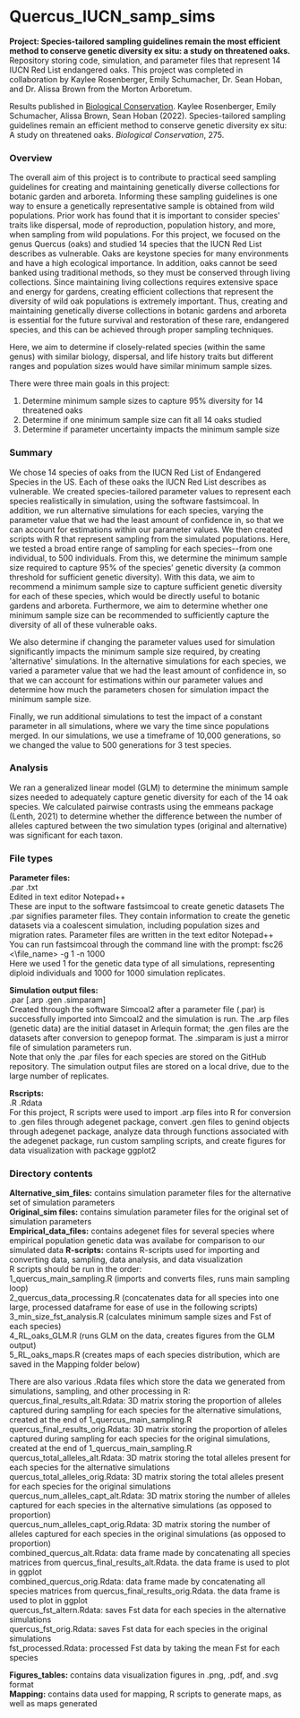 # Quercus_IUCN_samp_sims
**Project: Species-tailored sampling guidelines remain the most efficient method to conserve genetic diversity ex situ: a study on threatened oaks.**  
Repository storing code, simulation, and parameter files that represent 14 IUCN Red List endangered oaks. This project was completed in collaboration by Kaylee Rosenberger, Emily Schumacher, Dr. Sean Hoban, and Dr. Alissa Brown from the Morton Arboretum.  
  
Results published in [Biological Conservation](https://doi.org/10.1016/j.biocon.2022.109755). Kaylee Rosenberger, Emily Schumacher, Alissa Brown, Sean Hoban (2022). Species-tailored sampling guidelines remain an efficient method to conserve genetic diversity ex situ: A study on threatened oaks. *Biological Conservation*, 275.  

### Overview
The overall aim of this project is to contribute to practical seed sampling guidelines for creating and maintaining genetically diverse collections for botanic garden and arboreta. Informing these sampling guidelines is one way to ensure a genetically representative sample is obtained from wild populations. Prior work has found that it is important to consider species' traits like dispersal, mode of reproduction, population history, and more, when sampling from wild populations. For this project, we focused on the genus Quercus (oaks) and studied 14 species that the IUCN Red List describes as vulnerable. Oaks are keystone species for many environments and have a high ecological importance. In addition, oaks cannot be seed banked using traditional methods, so they must be conserved through living collections. Since maintaining living collections requires extensive space and energy for gardens, creating efficient collections that represent the diversity of wild oak populations is extremely important. Thus, creating and maintaining genetically diverse collections in botanic gardens and arboreta is essential for the future survival and restoration of these rare, endangered species, and this can be achieved through proper sampling techniques.

Here, we aim to determine if closely-related species (within the same genus) with similar biology, dispersal, and life history traits but different ranges and population sizes would have similar minimum sample sizes.

There were three main goals in this project: 
1) Determine minimum sample sizes to capture 95% diversity for 14 threatened oaks
2) Determine if one minimum sample size can fit all 14 oaks studied
3) Determine if parameter uncertainty impacts the minimum sample size 


### Summary
We chose 14 species of oaks from the IUCN Red List of Endangered Species in the US. Each of these oaks the IUCN Red List describes as vulnerable. We created species-tailored parameter values to represent each species realistically in simulation, using the software fastsimcoal. In addition, we run alternative simulations for each species, varying the parameter value that we had the least amount of confidence in, so that we can account for estimations within our parameter values. We then created scripts with R that represent sampling from the simulated populations. Here, we tested a broad entire range of sampling for each species--from one individual, to 500 individuals. From this, we determine the minimum sample size required to capture 95% of the species’ genetic diversity (a common threshold for sufficient genetic diversity). With this data, we aim to recommend a minimum sample size to capture sufficient genetic diversity for each of these species, which would be directly useful to botanic gardens and arboreta. Furthermore, we aim to determine whether one minimum sample size can be recommended to sufficiently capture the diversity of all of these vulnerable oaks. 

We also determine if changing the parameter values used for simulation significantly impacts the minimum sample size required, by creating 'alternative' simulations. In the alternative simulations for each species, we varied a parameter value that we had the least amount of confidence in, so that we can account for estimations within our parameter values and determine how much the parameters chosen for simulation impact the minimum sample size.

Finally, we run additional simulations to test the impact of a constant parameter in all simulations, where we vary the time since populations merged. In our simulations, we use a timeframe of 10,000 generations, so we changed the value to 500 generations for 3 test species. 

### Analysis
We ran a generalized linear model (GLM) to determine the minimum sample sizes needed to adequately capture genetic diversity for each of the 14 oak species. We calculated pairwise contrasts using the emmeans package (Lenth, 2021) to determine whether the difference between the number of alleles captured between the two simulation types (original and alternative) was significant for each taxon.


### File types
**Parameter files:**    
    .par .txt  
    Edited in text editor Notepad++  
    These are input to the software fastsimcoal to create genetic datasets The .par signifies parameter files.  They contain information to create the genetic datasets via a coalescent simulation, including population sizes and migration rates. Parameter files are written in the text editor Notepad++   
    You can run fastsimcoal through the command line with the prompt: fsc26 <\file_name> -g 1 -n 1000  
    Here we used 1 for the genetic data type of all simulations, representing diploid individuals and 1000 for 1000 simulation replicates.  
    
**Simulation output files:**    
    .par [.arp .gen .simparam]  
    Created through the software Simcoal2 after a parameter file (.par) is successfully imported into Simcoal2 and the simulation is run.  The .arp files (genetic data) are the initial dataset in Arlequin format; the .gen files are the datasets after conversion to genepop format.  The .simparam is just a mirror file of simulation parameters run.  
    Note that only the .par files for each species are stored on the GitHub repository. The simulation output files are stored on a local drive, due to the large number of replicates.   
    
**Rscripts:**    
    .R .Rdata  
    For this project, R scripts were used to import .arp files into R for conversion to .gen files through adegenet package, convert .gen files to genind objects through adegenet package, analyze data through functions associated with the adegenet package, run custom sampling scripts, and create figures for data visualization with package ggplot2  

### Directory contents
**Alternative_sim_files:** contains simulation parameter files for the alternative set of simulation parameters  
**Original_sim files:** contains simulation parameter files for the original set of simulation parameters  
**Empirical_data_files:** contains adegenet files for several species where empirical population genetic data was availabe for comparison to our simulated data
**R-scripts:** contains R-scripts used for importing and converting data, sampling, data analysis, and data visualization   
R scripts should be run in the order:   
    1_quercus_main_sampling.R (imports and converts files, runs main sampling loop)   
    2_quercus_data_processing.R (concatenates data for all species into one large, processed dataframe for ease of use in the following scripts)  
    3_min_size_fst_analysis.R (calculates minimum sample sizes and Fst of each species)  
    4_RL_oaks_GLM.R (runs GLM on the data, creates figures from the GLM output)  
    5_RL_oaks_maps.R (creates maps of each species distribution, which are saved in the Mapping folder below)  
    
There are also various .Rdata files which store the data we generated from simulations, sampling, and other processing in R:   
    quercus_final_results_alt.Rdata: 3D matrix storing the proportion of alleles captured during sampling for each species for the alternative simulations, created at the end of 1_quercus_main_sampling.R  
    quercus_final_results_orig.Rdata: 3D matrix storing the proportion of alleles captured during sampling for each species for the original simulations, created at the end of 1_quercus_main_sampling.R  
    quercus_total_alleles_alt.Rdata: 3D matrix storing the total alleles present for each species for the alternative simulations  
    quercus_total_alleles_orig.Rdata: 3D matrix storing the total alleles present for each species for the original simulations  
    quercus_num_alleles_capt_alt.Rdata: 3D matrix storing the number of alleles captured for each species in the alternative simulations (as opposed to proportion)  
    quercus_num_alleles_capt_orig.Rdata: 3D matrix storing the number of alleles captured for each species in the original simulations (as opposed to proportion)  
    combined_quercus_alt.Rdata: data frame made by concatenating all species matrices from quercus_final_results_alt.Rdata. the data frame is used to plot in ggplot  
    combined_quercus_orig.Rdata: data frame made by concatenating all species matrices from quercus_final_results_orig.Rdata. the data frame is used to plot in ggplot  
    quercus_fst_altern.Rdata: saves Fst data for each species in the alternative simulations   
    quercus_fst_orig.Rdata: saves Fst data for each species in the original simulations  
    fst_processed.Rdata: processed Fst data by taking the mean Fst for each species  
   
**Figures_tables:** contains data visualization figures in .png, .pdf, and .svg format  
**Mapping:** contains data used for mapping, R scripts to generate maps, as well as maps generated   
    
